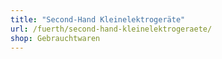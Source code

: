 ```yaml
---
title: "Second-Hand Kleinelektrogeräte"
url: /fuerth/second-hand-kleinelektrogeraete/
shop: Gebrauchtwaren
---
```

